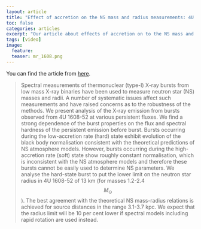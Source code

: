 ```yaml
---
layout: article
title: "Effect of accretion on the NS mass and radius measurements: 4U 1608-52"
toc: false
categories: articles
excerpt: "Our article about effects of accretion on to the NS mass and radius measurements was published on ArXiv."
tags: [video]
image:
  feature: 
  teaser: mr_1608.png
---
```


You can find the article from [here](http://arxiv.org/abs/1405.2663).


> Spectral measurements of thermonuclear (type-I) X-ray bursts from low mass X-ray binaries have been used to measure neutron star (NS) masses and radii.
> A number of systematic issues affect such measurements and have raised concerns as to the robustness of the methods.
> We present analysis of the X-ray emission from bursts observed from 4U 1608-52 at various persistent fluxes.
> We find a strong dependence of the burst properties on the flux and spectral hardness of the persistent emission before burst.
> Bursts occurring during the low-accretion rate (hard) state exhibit evolution of the black body normalisation consistent with the theoretical predictions of NS atmosphere models.
> However, bursts occurring during the high-accretion rate (soft) state show roughly constant normalisation, which is inconsistent with the NS atmosphere models and therefore these bursts cannot be easily used to determine NS parameters.
> We analyse the hard-state burst to put the lower limit on the neutron star radius in 4U 1608-52 of 13 km (for masses 1.2-2.4 $$M_{\odot}$$).
> The best agreement with the theoretical NS mass-radius relations is achieved for source distances in the range 3.1-3.7 kpc.
> We expect that the radius limit will be 10 per cent lower if spectral models including rapid rotation are used instead.

